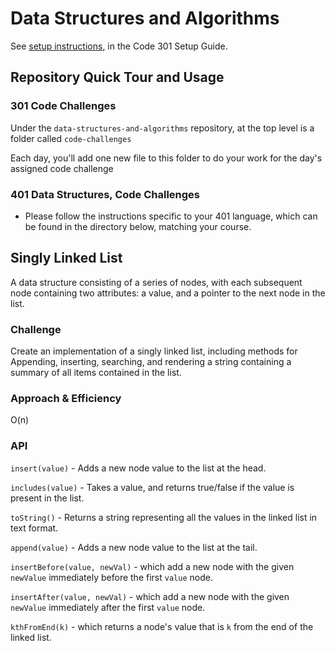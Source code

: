 # Data Structures and Algorithms

See [setup instructions](https://codefellows.github.io/setup-guide/code-301/3-code-challenges), in the Code 301 Setup Guide.

## Repository Quick Tour and Usage

### 301 Code Challenges

Under the `data-structures-and-algorithms` repository, at the top level is a folder called `code-challenges`

Each day, you'll add one new file to this folder to do your work for the day's assigned code challenge

### 401 Data Structures, Code Challenges

- Please follow the instructions specific to your 401 language, which can be found in the directory below, matching your course.

## Singly Linked List
<!-- Short summary or background information -->
A data structure consisting of a series of nodes, with each subsequent node containing two attributes: a value, and a pointer to the next node in the list.

### Challenge
<!-- Description of the challenge -->
Create an implementation of a singly linked list, including methods for Appending, inserting, searching, and rendering a string containing a summary of all items contained in the list.

### Approach & Efficiency
<!-- What approach did you take? Why? What is the Big O space/time for this approach? -->
O(n)

### API
<!-- Description of each method publicly available to your Linked List -->

`insert(value)` - Adds a new node value to the list at the head.

`includes(value)` - Takes a value, and returns true/false if the value is present in the list.

`toString()` - Returns a string representing all the values in the linked list in text format.

`append(value)` - Adds a new node value to the list at the tail.

`insertBefore(value, newVal)` -  which add a new node with the given `newValue` immediately before the first `value` node.

`insertAfter(value, newVal)` - which add a new node with the given `newValue` immediately after the first `value` node.

`kthFromEnd(k)` - which returns a node's value that is `k` from the end of the linked list.

